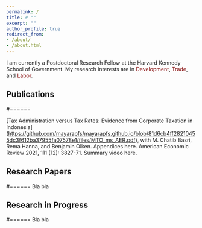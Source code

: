 ```yaml
---
permalink: /
title: # ""
excerpt: ""
author_profile: true
redirect_from: 
- /about/
- /about.html
---
```


I am currently a Postdoctoral Research Fellow at the Harvard Kennedy School of Government. My research interests are in <span style="color:maroon">Development</span>, <span style="color:maroon">Trade</span>, and <span style="color:maroon">Labor</span>.

Publications
--
#======

[Tax Administration versus Tax Rates: Evidence from Corporate Taxation in Indonesia] (https://github.com/mayarapfs/mayarapfs.github.io/blob/81d6cb4ff28210455dc3f612ba37955fa07578e1/files/MTO_ms_AER.pdf), with M. Chatib Basri, Rema Hanna, and Benjamin Olken. Appendices here. American Economic Review 2021, 111 (12): 3827-71. Summary video here.

Research Papers
--
#======
Bla bla

Research in Progress
--
#======
Bla bla
